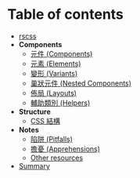 # Table of contents

- [rscss](../README.md)
- **Components**
  - [元件 (Components)](components.md)
  - [元素 (Elements)](elements.md)
  - [變形 (Variants)](variants.md)
  - [巢狀元件 (Nested Components)](nested-components.md)
  - [佈局 (Layouts)](layouts.md)
  - [輔助類別 (Helpers)](helpers.md)
- **Structure**
  - [CSS 結構](css-structure.md)
- **Notes**
  - [陷阱 (Pitfalls)](pitfalls.md)
  - [擔憂 (Apprehensions)](apprehensions.md)
  - [Other resources](other-resources.md)
- [Summary](summary.md)
